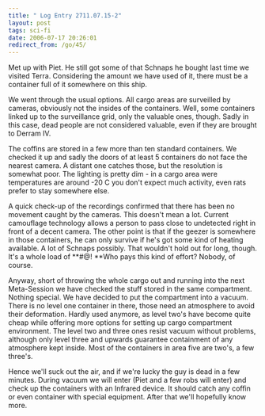 ```yaml
---
title: " Log Entry 2711.07.15-2"
layout: post
tags: sci-fi
date: 2006-07-17 20:26:01
redirect_from: /go/45/
---
```


Met up with Piet. He still got some of that Schnaps he bought last time we visited Terra. Considering the amount we have used of it, there must be a container full of it somewhere on this ship. 

We went through the usual options. All cargo areas are surveilled by cameras, obviously not the insides of the containers. Well, some containers linked up to the surveillance grid, only the valuable ones, though. Sadly in this case, dead people are not considered valuable, even if they are brought to Derram IV. 

The coffins are stored in a few more than ten standard containers. We checked it up and sadly the doors of at least 5 containers do not face the nearest camera. A distant one catches those, but the resolution is somewhat poor. The lighting is pretty dim - in a cargo area were temperatures are around -20 C you don&#39;t expect much activity, even rats prefer to stay somewhere else.  

A quick check-up of the recordings confirmed that there has been no movement caught by the cameras. This doesn&#39;t mean a lot. Current camouflage technology allows a person to pass close to undetected right in front of a decent camera. The other point is that if the geezer is somewhere in those containers, he can only survive if he&#39;s got some kind of heating available. A lot of Schnaps possibly. That wouldn&#39;t hold out for long, though. It&#39;s a whole load of **#@! **Who pays this kind of effort? Nobody, of course. 

Anyway, short of throwing the whole cargo out and  running into the next Meta-Session we have checked the stuff stored in the same compartment. Nothing special. We have decided to put the compartment into a vacuum. There is no level one container in there, those need an atmosphere to avoid their deformation. Hardly used anymore, as level two&#39;s have become quite cheap while offering more options for setting up cargo compartment environment. The level two and three ones resist vacuum without problems, although only level three and upwards guarantee containment of any atmosphere kept inside. Most of the containers in area five are two&#39;s, a few three&#39;s. 

Hence we&#39;ll suck out the air, and if we&#39;re lucky the guy is dead in a few minutes. During vacuum we will enter (Piet and a few robs will enter) and check up the containers with an Infrared device. It should catch any coffin or even container with special equipment. After that we&#39;ll hopefully know more.